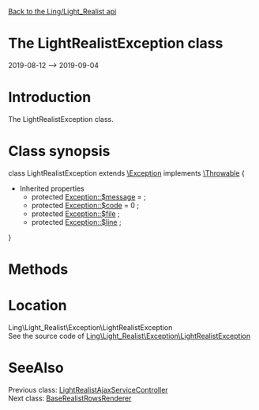 [Back to the Ling/Light_Realist api](https://github.com/lingtalfi/Light_Realist/blob/master/doc/api/Ling/Light_Realist.md)



The LightRealistException class
================
2019-08-12 --> 2019-09-04






Introduction
============

The LightRealistException class.



Class synopsis
==============


class <span class="pl-k">LightRealistException</span> extends [\Exception](http://php.net/manual/en/class.exception.php) implements [\Throwable](http://php.net/manual/en/class.throwable.php) {

- Inherited properties
    - protected  [Exception::$message](#property-message) =  ;
    - protected  [Exception::$code](#property-code) = 0 ;
    - protected  [Exception::$file](#property-file) ;
    - protected  [Exception::$line](#property-line) ;

}






Methods
==============






Location
=============
Ling\Light_Realist\Exception\LightRealistException<br>
See the source code of [Ling\Light_Realist\Exception\LightRealistException](https://github.com/lingtalfi/Light_Realist/blob/master/Exception/LightRealistException.php)



SeeAlso
==============
Previous class: [LightRealistAjaxServiceController](https://github.com/lingtalfi/Light_Realist/blob/master/doc/api/Ling/Light_Realist/Controller/LightRealistAjaxServiceController.md)<br>Next class: [BaseRealistRowsRenderer](https://github.com/lingtalfi/Light_Realist/blob/master/doc/api/Ling/Light_Realist/Rendering/BaseRealistRowsRenderer.md)<br>
